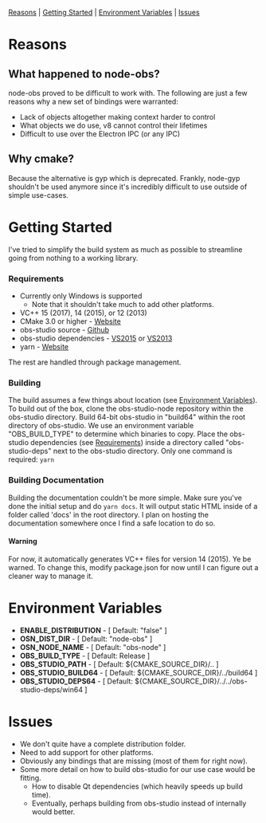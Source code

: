 [Reasons](#reasons) |
[Getting Started](#quick-start) |
[Environment Variables](#environment-variables) |
[Issues](#issues)

__Reasons__
===========

__What happened to node-obs?__
------------------------------
node-obs proved to be difficult to work with. The following are just a few reasons why a new set of bindings were warranted:

- Lack of objects altogether making context harder to control
- What objects we do use, v8 cannot control their lifetimes
- Difficult to use over the Electron IPC (or any IPC)

__Why cmake?__
--------------
Because the alternative is gyp which is deprecated. Frankly, node-gyp shouldn't be used anymore since it's incredibly difficult to use outside of simple use-cases.

__Getting Started__
===================
I've tried to simplify the build system as much as possible to streamline going from nothing to a working library.

### __Requirements__ ###
- Currently only Windows is supported
  - Note that it shouldn't take much to add other platforms.
- VC++ 15 (2017), 14 (2015), or 12 (2013)
- CMake 3.0 or higher - [Website](https://cmake.org)
- obs-studio source - [Github](https://github.com/jp9000/obs-studio)
- obs-studio dependencies - [VS2015](https://obsproject.com/downloads/dependencies2015.zip) or [VS2013](https://obsproject.com/downloads/dependencies2013.zip)
- yarn - [Website](https://yarnpkg.com)

The rest are handled through package management.

### __Building__ ###
The build assumes a few things about location (see [Environment Variables](#enviroment-variables)). To build out of the box, clone the obs-studio-node repository within the obs-studio directory. Build 64-bit obs-studio in "build64" within the root directory of obs-studio. We use an environment variable "OBS_BUILD_TYPE" to determine which binaries to copy. Place the obs-studio dependencies (see [Requirements](#requirements)) inside a directory called "obs-studio-deps" next to the obs-studio directory. Only one command is required: `yarn`

### __Building Documentation__ ###
Building the documentation couldn't be more simple. Make sure you've done the initial setup and do `yarn docs`. It will output static HTML inside of a folder called 'docs' in the
root directory. I plan on hosting the documentation somewhere once I find a safe location to do so. 

#### __Warning__ ####
For now, it automatically generates VC++ files for version 14 (2015). Ye be warned. To change this, modify package.json for now until I can figure out a cleaner way to manage it.

__Environment Variables__
=========================

- __ENABLE_DISTRIBUTION__ - \[ Default: "false" \]
- __OSN_DIST_DIR__ - \[ Default: "node-obs" \]
- __OSN_NODE_NAME__ - \[ Default: "obs-node" \]
- __OBS_BUILD_TYPE__ - \[ Default: Release \]
- __OBS_STUDIO_PATH__ - \[ Default: ${CMAKE_SOURCE_DIR}/.. \]
- __OBS_STUDIO_BUILD64__ - \[ Default: ${CMAKE_SOURCE_DIR}/../build64 \]
- __OBS_STUDIO_DEPS64__ - \[ Default: ${CMAKE_SOURCE_DIR}/../../obs-studio-deps/win64 \]

__Issues__
==========
- We don't quite have a complete distribution folder.
- Need to add support for other platforms.
- Obviously any bindings that are missing (most of them for right now).
- Some more detail on how to build obs-studio for our use case would be fitting.
  - How to disable Qt dependencies (which heavily speeds up build time).
  - Eventually, perhaps building from obs-studio instead of internally would better.